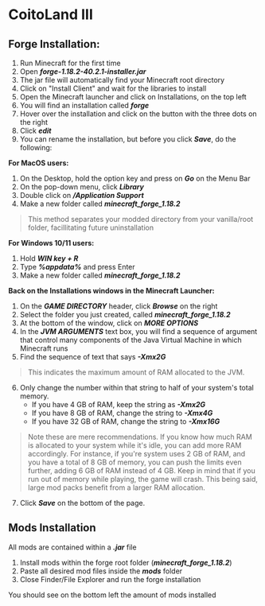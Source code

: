 # CoitoLand III

## Forge Installation:

1.  Run Minecraft for the first time
2.  Open ***forge-1.18.2-40.2.1-installer.jar***
3.  The jar file will automatically find your Minecraft root directory
4.  Click on "Install Client" and wait for the libraries to install
5.  Open the Minecraft launcher and click on Installations, on the top left
6.  You will find an installation called ***forge***
7.  Hover over the installation and click on the button with the three dots on the right
8.  Click ***edit***
9.  You can rename the installation, but before you click ***Save***, do the following:

**For MacOS users:**
1.  On the Desktop, hold the option key and press on ***Go*** on the Menu Bar
2.  On the pop-down menu, click ***Library***
3.  Double click on ***/Application Support***
4.  Make a new folder called ***minecraft_forge_1.18.2***
> This method separates your modded directory from your vanilla/root folder, facillitating future uninstallation

**For Windows 10/11 users:**
1.  Hold ***WIN key + R***
2.  Type ***%appdata%*** and press Enter
3.  Make a new folder called ***minecraft_forge_1.18.2***

**Back on the Installations windows in the Minecraft Launcher:**
1.  On the ***GAME DIRECTORY*** header, click ***Browse*** on the right
2.	Select the folder you just created, called ***minecraft_forge_1.18.2***
3.	At the bottom of the window, click on ***MORE OPTIONS***
4.	In the ***JVM ARGUMENTS*** text box, you will find a sequence of argument that control many components of the Java Virtual Machine in which Minecraft runs
5.	Find the sequence of text that says ***-Xmx2G***
> This indicates the maximum amount of RAM allocated to the JVM.
6.	Only change the number within that string to half of your system's total memory.
    + If you have 4 GB of RAM, keep the string as ***-Xmx2G***
    + If you have 8 GB of RAM, change the string to ***-Xmx4G***
    + If you have 32 GB of RAM, change the string to ***-Xmx16G***	

> Note these are mere recommendations. If you know how much RAM is allocated to your system while it's idle,
you can add more RAM accordingly. For instance, if you're system uses 2 GB of RAM, and you have a total of 8 GB of memory,
you can push the limits even further, adding 6 GB of RAM instead of 4 GB. Keep in mind that if you run out of memory while playing,
the game will crash. This being said, large mod packs benefit from a larger RAM allocation.
7.  Click ***Save*** on the bottom of the page.

## Mods Installation

All mods are contained within a ***.jar*** file

1. Install mods within the forge root folder (***minecraft_forge_1.18.2***)
2. Paste all desired mod files inside the ***mods*** folder
3. Close Finder/File Explorer and run the forge installation

You should see on the bottom left the amount of mods installed
